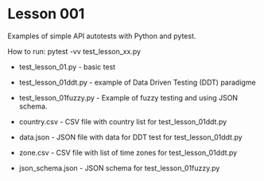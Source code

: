# Lesson 001

Examples of simple API autotests with Python and pytest.

How to run: pytest -vv test_lesson_xx.py

- test_lesson_01.py - basic test
-	test_lesson_01ddt.py - example of Data Driven Testing (DDT) paradigme
- test_lesson_01fuzzy.py - Example of fuzzy testing and using JSON schema.

- country.csv - CSV file with country list for test_lesson_01ddt.py
- data.json - JSON file with data for DDT test for test_lesson_01ddt.py
- zone.csv - CSV file with list of time zones for test_lesson_01ddt.py
- json_schema.json - JSON schema for test_lesson_01fuzzy.py
